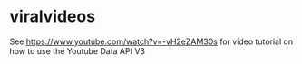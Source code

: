 # viralvideos
See https://www.youtube.com/watch?v=-vH2eZAM30s for video tutorial on how to use the Youtube Data API V3
